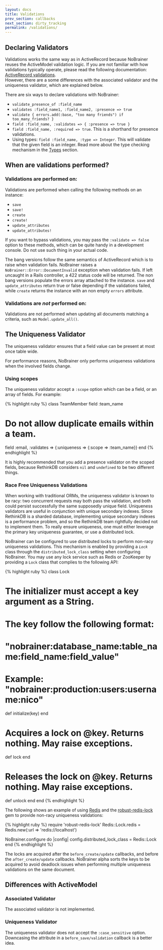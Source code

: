 ```yaml
---
layout: docs
title: Validations
prev_section: callbacks
next_section: dirty_tracking
permalink: /validations/
---
```


## Declaring Validators

Validations works the same way as in ActiveRecord because NoBrainer reuses the
ActiveModel validation logic. If you are not familiar with how validations
typically operate, please read the following documentation:
[ActiveRecord validations](http://edgeguides.rubyonrails.org/active_record_validations.html).  
However, there are a some differences with the
associated validator and the uniqueness validator, which are explained below.

There are six ways to declare validations with NoBrainer:

* `validate_presence_of :field_name`
* `validates :field_name1, :field_name2, :presence => true`
* `validate { errors.add(:base, "too many friends") if too_many_friends? }`
* `field :field_name, :validates => { :presence => true }`
* `field :field_name, :required => true`. This is a shorthand for presence validations.
* Using types: `field :field_name, :type => Integer`. This will validate that the
  given field is an integer. Read more about the type checking mechanism in the
  [Types](/docs/types) section.

## When are validations performed?

### Validations are performed on:

Validations are performed when calling the following methods on an instance:
* `save`
* `save!`
* `create`
* `create!`
* `update_attributes`
* `update_attributes!`

If you want to bypass validations, you may pass the `:validate => false` option
to these methods, which can be quite handy in a development console. Do not use
such thing in your actual code.

The bang versions follow the same semantics of ActiveRecord which is to raise
when validation fails. NoBrainer raises a `NoBrainer::Error::DocumentInvalid`
exception when validation fails. If left uncaught in a Rails controller, a 422
status code will be returned.
The non bang versions populate the errors array attached to the instance.
`save` and `update_attributes` return true or false depending if the validations
failed, while `create` returns the instance with an non empty `errors`
attribute.

### Validations are *not* performed on:

Validations are not performed when updating all documents matching a criteria,
such as `Model.update_all()`.

## The Uniqueness Validator

The uniqueness validator ensures that a field value can be present at most once
table wide.

For performance reasons, NoBrainer only performs uniqueness validations when the involved
fields change.

### Using scopes

The uniqueness validator accept a `:scope` option which can be a field, or an
array of fields. For example:

{% highlight ruby %}
class TeamMember
  field :team_name
  # Do not allow duplicate emails within a team.
  field :email, :validates => {:uniqueness => {:scope => :team_name}}
end
{% endhighlight %}

It is highly recommended that you add a presence validator on the scoped fields,
because RethinkDB considers `nil` and `undefined` to be two different things.

### Race Free Uniqueness Validations

When working with traditional ORMs, the uniqueness validator is known to be
racy: two concurrent requests may both pass the validation, and both could
persist successfully the same supposedly unique field.
Uniqueness validators are useful in conjunction with unique secondary indexes.
Since RethinkDB is a sharded database, implementing unique
secondary indexes is a performance problem, and so the RethinkDB team rightfully
decided not to implement them. To really ensure uniqueness, one must either
leverage the primary key uniqueness guarantee, or use a distributed lock.

NoBrainer can be configured to use distributed locks to perform non-racy uniqueness
validations. This mechanism is enabled by providing a *`Lock`* class through the
`distributed_lock_class` setting when configuring NoBrainer.
You may use any lock service such as Redis or ZooKeeper by providing a `Lock`
class that complies to the following API:

{% highlight ruby %}
class Lock
  # The initializer must accept a key argument as a String.
  # The key follow the following format:
  #   "nobrainer:database_name:table_name:field_name:field_value"
  # Example: "nobrainer:production:users:username:nico"
  def initialize(key)
  end

  # Acquires a lock on @key. Returns nothing. May raise exceptions.
  def lock
  end

  # Releases the lock on @key. Returns nothing. May raise exceptions.
  def unlock
  end
end
{% endhighlight %}

The following shows an example of using [Redis](http://redis.io/) and the
[robust-redis-lock](https://github.com/crowdtap/robust-redis-lock) gem
to provide non-racy uniqueness validations:

{% highlight ruby %}
require 'robust-redis-lock'
Redis::Lock.redis = Redis.new(:url => 'redis://localhost')

NoBrainer.configure do |config|
  config.distributed_lock_class = Redis::Lock
end
{% endhighlight %}

The locks are acquired after the `before_create/update` callbacks, and before
the `after_create/update` callbacks.
NoBrainer alpha sorts the keys to be acquired to avoid deadlock issues when
performing multiple uniqueness validations on the same document.

## Differences with ActiveModel

### Associated Validator

The associated validator is not implemented.

### Uniqueness Validator

The uniqueness validator does not accept the `:case_sensitive` option.
Downcasing the attribute in a `before_save/validation` callback is a better idea.
